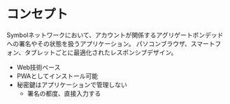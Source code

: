 # コンセプト
Symbolネットワークにおいて、アカウントが関係するアグリゲートボンデッドへの署名やその状態を扱うアプリケーション。
パソコンブラウザ、スマートフォン、タブレットごとに最適化されたレスポンシブデザイン。

- Web技術ベース
- PWAとしてインストール可能
- 秘密鍵はアプリケーションで管理しない
  - 署名の都度、直接入力する
